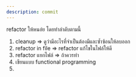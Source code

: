```yaml
---
description: commit
---
```


refactor ให้หนอ่ย โดยทำลำดับตามนี้
1. cleanup => ดูว่ามีอะไรที่จำเป็นต้องมีและซ้ำซ้อนให้ลบออก
2. refactor in file => refactor แก้ไขในไฟล์ให้ดี
3. refactor แยกไฟล์ => ถ้าควรทำ
2. เขียนแบบ functional programming
3. 